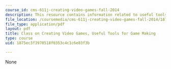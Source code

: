 ```yaml
---
course_id: cms-611j-creating-video-games-fall-2014
description: This resource contains information related to useful tools for game making.
file_location: /coursemedia/cms-611j-creating-video-games-fall-2014/1875ec3f3970518f0353c4c1c6e83f3b_MITCMS_611JF14_UsefulTools.pdf
file_type: application/pdf
layout: pdf
title: Class on Creating Video Games, Useful Tools for Game Making
type: course
uid: 1875ec3f3970518f0353c4c1c6e83f3b

---
```

None